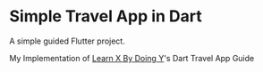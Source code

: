 # Simple Travel App in Dart

A simple guided Flutter project.

My Implementation of [Learn X By Doing Y](https://aquadzn.github.io/learn-x-by-doing-y/)'s Dart Travel App Guide
